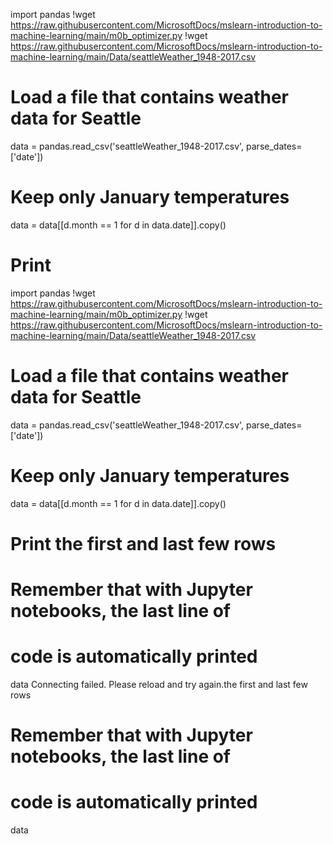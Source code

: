 import pandas
!wget https://raw.githubusercontent.com/MicrosoftDocs/mslearn-introduction-to-machine-learning/main/m0b_optimizer.py
!wget https://raw.githubusercontent.com/MicrosoftDocs/mslearn-introduction-to-machine-learning/main/Data/seattleWeather_1948-2017.csv
# Load a file that contains weather data for Seattle
data = pandas.read_csv('seattleWeather_1948-2017.csv', parse_dates=['date'])
# Keep only January temperatures
data = data[[d.month == 1 for d in data.date]].copy()
# Print 
import pandas
!wget https://raw.githubusercontent.com/MicrosoftDocs/mslearn-introduction-to-machine-learning/main/m0b_optimizer.py
!wget https://raw.githubusercontent.com/MicrosoftDocs/mslearn-introduction-to-machine-learning/main/Data/seattleWeather_1948-2017.csv
# Load a file that contains weather data for Seattle
data = pandas.read_csv('seattleWeather_1948-2017.csv', parse_dates=['date'])
# Keep only January temperatures
data = data[[d.month == 1 for d in data.date]].copy()
# Print the first and last few rows
# Remember that with Jupyter notebooks, the last line of 
# code is automatically printed
data
Connecting failed. Please reload and try again.the first and last few rows
# Remember that with Jupyter notebooks, the last line of 
# code is automatically printed
data
